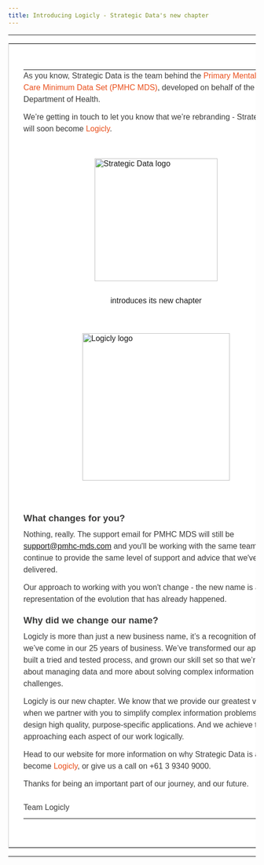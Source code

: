 ```yaml
---
title: Introducing Logicly - Strategic Data's new chapter
---
```

<table role="presentation" style="width:100%;border-collapse:collapse;border:0;border-spacing:0;background:#ffffff;">
    <tr>
      <td style="text-align:center;padding:0;">
        <table role="presentation" style="width:602px;border-collapse:collapse;border:1px solid #cccccc;border-spacing:0;text-align:left;">
          <tr>
            <td style="padding:36px 30px 42px 30px;font-family: 'Raleway', Verdana, sans-serif;">
              <table role="presentation" style="width:100%;border-collapse:collapse;border:0;border-spacing:0;">
                <tr>
                  <td style="padding:0 0 36px 0;color:#3c3c3b;">
                    <p style="margin:0 0 12px 0;font-family: 'Raleway', Verdana, sans-serif;font-size:16px;line-height:24px;">As you know,
                    Strategic Data is the team behind the <a href="https://pmhc-mds.com/" target="_blank" style="color:#E94E1B;text-decoration:none;">Primary Mental
                    Health Care Minimum Data Set (PMHC MDS)</a>,
                    developed on behalf of the Department of Health.</p>
                    <p style="margin:0 0 12px 0;font-family: 'Raleway', Verdana, sans-serif;font-size:16px;line-height:24px;">We’re getting in touch to let you know that we’re rebranding - Strategic Data will soon become <a href="https://www.logicly.com.au/" target="_blank" style="color:#E94E1B;text-decoration:none;">Logicly</a>.</p>
                  </td>
                </tr>
                <tr>
                  <td style="padding:0px 0 28px 0;">
                    <img src="https://www.logicly.com.au/SD_logo.png" alt="Strategic Data logo" width="250" style="height:auto;display:block;margin-left:auto;margin-right:auto" />
                  </td>
                </tr>
                <tr>
                  <td style="text-align:center;padding:0px 0 26px 0;">
                    <p style="margin:0 0 12px 0;font-family: 'Raleway', Verdana, sans-serif;font-size:16px;line-height:24px;">introduces its new chapter</p>
                  </td>
                </tr>
                <tr>
                  <td style="padding:0px 0 30px 0;">
                    <a href="https://www.logicly.com.au/" target="_blank">
                      <p><img src="https://www.logicly.com.au/0_Logicly_Logo.png" alt="Logicly logo" width="300" style="height:auto;display:block;margin-left:auto;margin-right:auto" /></p>
                    </a>
                  </td>
                </tr>
                <tr>
                  <td style="padding:0 0 10px 0;color:#3c3c3b;">
                    <h3 style="margin:20px 0 10px 0;font-family: 'Raleway', Verdana, sans-serif;font-weight:600;">What changes for you?</h3>
                    <p style="margin:0 0 12px 0;font-family: 'Raleway', Verdana, sans-serif;font-size:16px;line-height:24px;">Nothing, really. The support email for PMHC MDS will still be <a href="mailto:support@pmhc-mds.com">support@pmhc-mds.com</a> and you'll be working with the same team who will continue to provide the same level of support and advice that we've always delivered.</p>
                    <p style="margin:0 0 12px 0;font-family: 'Raleway', Verdana, sans-serif;font-size:16px;line-height:24px;">Our approach to working with you won't change - the new name is a better representation of the evolution that has already happened.</p>
                    <h3 style="margin:20px 0 10px 0;font-family: 'Raleway', Verdana, sans-serif;font-weight:600;">Why did we change our name?</h3>
                    <p style="margin:0 0 12px 0;font-family: 'Raleway', Verdana, sans-serif;font-size:16px;line-height:24px;">Logicly is more than just a new business name, it’s a recognition of how far we’ve come in our 25 years of business. We’ve transformed our approach, built a tried and tested process, and grown our skill set so that we’re less about managing data and more about solving complex information challenges.</p>
                    <p style="margin:0 0 12px 0;font-family: 'Raleway', Verdana, sans-serif;font-size:16px;line-height:24px;">Logicly is our new chapter. We know that we provide our greatest value when we partner with you to simplify complex information problems and co-design high quality, purpose-specific applications. And we achieve this by approaching each aspect of our work logically.</p>
                    <p style="margin:0 0 12px 0;font-family: 'Raleway', Verdana, sans-serif;font-size:16px;line-height:24px;">Head to our website for more information on why Strategic Data is about to become <a href="https://www.logicly.com.au/whylogicly/" target="_blank" style="color:#E94E1B;text-decoration:none;">Logicly</a>, or give us a call on +61 3 9340 9000.</p>
                    <p style="margin:0 0 12px 0;font-family: 'Raleway', Verdana, sans-serif;font-size:16px;line-height:24px;">Thanks for being an important part of our journey, and our future.</p>
                    <p style="margin:24px 0 0px 0;font-family: 'Raleway', Verdana, sans-serif;font-size:16px;line-height:24px;">Team Logicly</p>
                  </td>
                </tr>
              </table>
            </td>
          </tr>
        </table>
      </td>
    </tr>
  </table>
